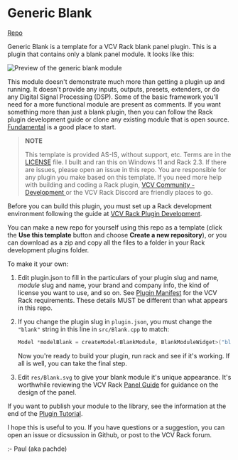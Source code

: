 # Generic Blank

[Repo](https://github.com/Paul-Dempsey/GenericBlank)

Generic Blank is a template for a VCV Rack blank panel plugin. This is a plugin that contains only a blank panel module. It looks like this:

![Preview of the generic blank module](doc/Blank.png)

This module doesn't demonstrate much more than getting a plugin up and running.
It doesn't provide any inputs, outputs, presets, extenders, or do any Digital Signal Processing (DSP).
Some of the basic framework you'll need for a more functional module are present as comments.
If you want something more than just a blank plugin, then you can follow the Rack plugin development guide
or clone any existing module that is open source.
[Fundamental](https://github.com/VCVRack/Fundamental) is a good place to start.

> **NOTE**
>
> This template is provided AS-IS, without support, etc. Terms are in the [LICENSE](LICENSE) file. I built and ran this on Windows 11 and Rack 2.3. If there are issues, please open an issue in this repo. You are responsible for any plugin you make based on this template. If you need more help with building and coding a Rack plugin, [VCV Community - Development ](https://community.vcvrack.com/c/development) or the VCV Rack Discord are friendly places to go.

Before you can build this plugin, you must set up a Rack development environment following the guide at [VCV Rack Plugin Development](https://vcvrack.com/manual/PluginDevelopmentTutorial).

You can make a new repo for yourself using this repo as a template (click the **Use this template** button and choose **Create a new repository**), or you can download as a zip and copy all the files to a folder in your Rack development plugins folder.

To make it your own:

1. Edit plugin.json to fill in the particulars of your plugin slug and name, _module_ slug and name, your brand and company info, the kind of license you want to use, and so on. See [Plugin Manifest](https://vcvrack.com/manual/Manifest) for the VCV Rack requirements. These details MUST be different than what appears in this repo.

2. If you change the plugin slug in `plugin.json`, you must change the `"blank"` string in this line in `src/Blank.cpp` to match:

   ```cpp
   Model *modelBlank = createModel<BlankModule, BlankModuleWidget>("blank");
   ```

   Now you're ready to build your plugin, run rack and see if it's working. If all is well, you can take the final step.

3. Edit `res/Blank.svg` to give your blank module it's unique appearance. It's worthwhile reviewing the VCV Rack [Panel Guide](https://vcvrack.com/manual/Panel) for guidance on the design of the panel.

If you want to publish your module to the library, see the information at the end of the [ Plugin Tutorial](https://vcvrack.com/manual/PluginDevelopmentTutorial).

I hope this is useful to you. If you have questions or a suggestion, you can open an issue or dicsussion in Github, or post to the VCV Rack forum.

:- Paul (aka pachde)
